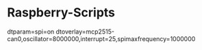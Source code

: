 # Raspberry-Scripts

dtparam=spi=on
dtoverlay=mcp2515-can0,oscillator=8000000,interrupt=25,spimaxfrequency=1000000
